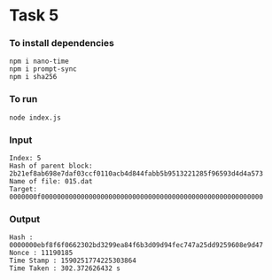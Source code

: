 # Task 5
### To install dependencies
```
npm i nano-time
npm i prompt-sync
npm i sha256
```
### To run
```node index.js```
### Input
```
Index: 5
Hash of parent block: 2b21ef8ab698e7daf03ccf0110acb4d844fabb5b9513221285f96593d4d4a573
Name of file: 015.dat 
Target: 0000000f00000000000000000000000000000000000000000000000000000000
```
### Output
```
Hash : 0000000ebf8f6f0662302bd3299ea84f6b3d09d94fec747a25dd9259608e9d47
Nonce : 11190185
Time Stamp : 1590251774225303864
Time Taken : 302.372626432 s

```
